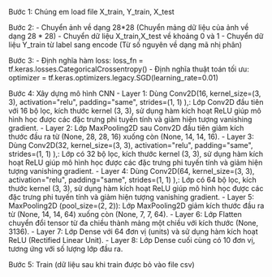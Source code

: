 Bước 1: Chúng em load file X_train, Y_train, X_test

Bước 2: 
    - Chuyển ảnh về dạng 28*28 (Chuyển mảng dữ liệu của ảnh về dạng 28 * 28)
    - Chuyển dữ liệu X_train,X_test về khoảng 0 và 1
    - Chuyển dữ liệu Y_train từ label sang encode (Từ số nguyên về dạng mã nhị phân)

Bước 3:
    - Định nghĩa hàm loss: loss_fn = tf.keras.losses.CategoricalCrossentropy()
    - Định nghĩa thuật toán tối ưu: optimizer = tf.keras.optimizers.legacy.SGD(learning_rate=0.01)

Bước 4: Xây dựng mô hình CNN
    - Layer 1: Dùng Conv2D(16, kernel_size=(3, 3), activation="relu", padding="same", strides=(1, 1) ),: Lớp Conv2D đầu tiên với 16 bộ lọc,  kích thước kernel (3, 3), sử dụng hàm kích hoạt ReLU giúp mô hình học được các đặc trưng phi tuyến tính và giảm hiện tượng vanishing gradient.
    - Layer 2: Lớp MaxPooling2D sau Conv2D đầu tiên giảm kích thước đầu ra từ (None, 28, 28, 16) xuống còn (None, 14, 14, 16).
    - Layer 3: Dùng Conv2D(32, kernel_size=(3, 3), activation="relu", padding="same", strides=(1, 1) ),: Lớp có 32 bộ lọc,  kích thước kernel (3, 3), sử dụng hàm kích hoạt ReLU giúp mô hình học được các đặc trưng phi tuyến tính và giảm hiện tượng vanishing gradient.
    - Layer 4: Dùng Conv2D(64, kernel_size=(3, 3), activation="relu", padding="same", strides=(1, 1) ),: Lớp có 64 bộ lọc,  kích thước kernel (3, 3), sử dụng hàm kích hoạt ReLU giúp mô hình học được các đặc trưng phi tuyến tính và giảm hiện tượng vanishing gradient.
    - Layer 5: MaxPooling2D (pool_size=(2, 2)): Lớp MaxPooling2D  giảm kích thước đầu ra từ (None, 14, 14, 64) xuống còn (None, 7, 7, 64).
    - Layer 6: Lớp Flatten chuyển đổi tensor từ đa chiều thành mảng một chiều với kích thước (None, 3136).
    - Layer 7: Lớp Dense với 64 đơn vị (units) và sử dụng hàm kích hoạt ReLU (Rectified Linear Unit).
    - Layer 8: Lớp Dense cuối cùng có 10 đơn vị, tương ứng với số lượng lớp đầu ra.

Bước 5: Train (dữ liệu sau khi train được bỏ vào file csv)


